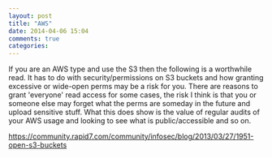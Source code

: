 ```yaml
---
layout: post
title: "AWS"
date: 2014-04-06 15:04
comments: true
categories: 
---
```

If you are an AWS type and use the S3 then the following is a worthwhile read. It has to do with security/permissions on S3 buckets and how granting excessive or wide-open perms may be a risk for you. There are reasons to grant 'everyone' read access for some cases, the risk I think is that you or someone else may forget what the perms are someday in the future and upload sensitive stuff. What this does show is the value of regular audits of your AWS usage and looking to see what is public/accessible and so on.

https://community.rapid7.com/community/infosec/blog/2013/03/27/1951-open-s3-buckets
